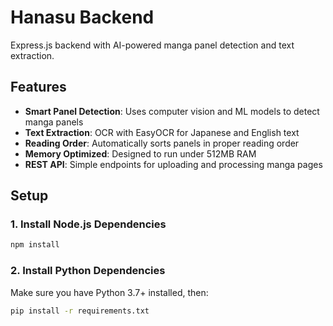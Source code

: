 # Hanasu Backend

Express.js backend with AI-powered manga panel detection and text extraction.

## Features

- **Smart Panel Detection**: Uses computer vision and ML models to detect manga panels
- **Text Extraction**: OCR with EasyOCR for Japanese and English text
- **Reading Order**: Automatically sorts panels in proper reading order
- **Memory Optimized**: Designed to run under 512MB RAM
- **REST API**: Simple endpoints for uploading and processing manga pages

## Setup

### 1. Install Node.js Dependencies

```bash
npm install
```

### 2. Install Python Dependencies

Make sure you have Python 3.7+ installed, then:

```bash
pip install -r requirements.txt
```
